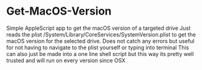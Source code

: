 # Get-MacOS-Version
Simple AppleScript app to get the macOS version of a targeted drive
Just reads the plist /System/Library/CoreServices/SystemVersion.plist to get the macOS version for the selected drive. Does not catch any errors but useful for not having to navigate to the plist yourself or typing into terminal
This can also just be made into a one line shell script but this way its pretty well trusted and will run on every version since OSX
